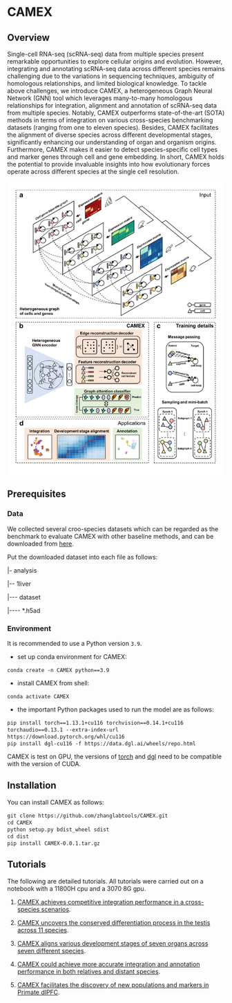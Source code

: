 # CAMEX

## Overview
Single-cell RNA-seq (scRNA-seq) data from multiple species present remarkable opportunities 
to explore cellular origins and evolution. However, integrating and annotating scRNA-seq data 
across different species remains challenging due to the variations in sequencing techniques, 
ambiguity of homologous relationships, and limited biological knowledge. To tackle above 
challenges, we introduce CAMEX, a heterogeneous Graph Neural Network (GNN) tool which 
leverages many-to-many homologous relationships for integration, alignment and annotation 
of scRNA-seq data from multiple species. Notably, CAMEX outperforms state-of-the-art (SOTA) 
methods in terms of integration on various cross-species benchmarking datasets (ranging from 
one to eleven species). Besides, CAMEX facilitates the alignment of diverse species across 
different developmental stages, significantly enhancing our understanding of organ and 
organism origins. Furthermore, CAMEX makes it easier to detect species-specific cell types 
and marker genes through cell and gene embedding. In short, CAMEX holds the potential to 
provide invaluable insights into how evolutionary forces operate across different species 
at the single cell resolution. 

![](./CAMEX_overview.png)

## Prerequisites

### Data

We collected several croo-species datasets which can be regarded as the benchmark to evaluate
CAMEX with other baseline methods, and can be downloaded from
[here](https://drive.google.com/drive/folders/1rwdjEvWFEFw82a0x2JzMi2jXICbUc5eb?usp=sharing).

Put the downloaded dataset into each file as follows:

|- analysis

|-- 1liver

|--- dataset

|---- *.h5ad

### Environment

It is recommended to use a Python version  `3.9`.
* set up conda environment for CAMEX:
```
conda create -n CAMEX python==3.9
```
* install CAMEX from shell:
```
conda activate CAMEX
```

* the important Python packages used to run the model are as follows: 
```
pip install torch==1.13.1+cu116 torchvision==0.14.1+cu116 torchaudio==0.13.1 --extra-index-url https://download.pytorch.org/whl/cu116
pip install dgl-cu116 -f https://data.dgl.ai/wheels/repo.html
```
CAMEX is test on GPU, the versions of [torch](https://pytorch.org/) and [dgl](https://www.dgl.ai/pages/start.html)
need to be compatible with the version of CUDA.


## Installation
You can install CAMEX as follows:
```
git clone https://github.com/zhanglabtools/CAMEX.git
cd CAMEX
python setup.py bdist_wheel sdist
cd dist
pip install CAMEX-0.0.1.tar.gz
```

## Tutorials
The following are detailed tutorials. All tutorials were carried out on a notebook with a 11800H cpu and a 3070 8G gpu.

1. [CAMEX achieves competitive integration performance in a cross-species scenarios](./analysis/1liver/liver_analysis_UMAP_new.ipynb).

2. [CAMEX uncovers the conserved differentiation process in the testis across 11 species](./analysis/2testis/1testis_analysis_UMAP_new.ipynb).

3. [CAMEX aligns various development stages of seven organs across seven different species](./analysis/3bulk/3bulk_analysis_UMAP_new.ipynb).

4. [CAMEX could achieve more accurate integration and annotation performance in both relatives and distant species](./analysis/4cortex_annotation/4cortex_analysis_UMAP_new.ipynb).

5. [CAMEX facilitates the discovery of new populations and markers in Primate dlPFC](./analysis/5micro_mapping/5micro_analysis_UMAP_new.ipynb).
